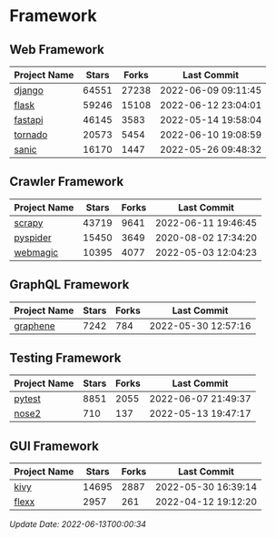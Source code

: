 # Framework

## Web Framework
| Project Name | Stars | Forks | Last Commit |
| ------------ | ----- | ----- | ----------- |
| [django](https://github.com/django/django) | 64551 | 27238 | 2022-06-09 09:11:45 |
| [flask](https://github.com/pallets/flask) | 59246 | 15108 | 2022-06-12 23:04:01 |
| [fastapi](https://github.com/tiangolo/fastapi) | 46145 | 3583 | 2022-05-14 19:58:04 |
| [tornado](https://github.com/tornadoweb/tornado) | 20573 | 5454 | 2022-06-10 19:08:59 |
| [sanic](https://github.com/sanic-org/sanic) | 16170 | 1447 | 2022-05-26 09:48:32 |

## Crawler Framework
| Project Name | Stars | Forks | Last Commit |
| ------------ | ----- | ----- | ----------- |
| [scrapy](https://github.com/scrapy/scrapy) | 43719 | 9641 | 2022-06-11 19:46:45 |
| [pyspider](https://github.com/binux/pyspider) | 15450 | 3649 | 2020-08-02 17:34:20 |
| [webmagic](https://github.com/code4craft/webmagic) | 10395 | 4077 | 2022-05-03 12:04:23 |

## GraphQL Framework
| Project Name | Stars | Forks | Last Commit |
| ------------ | ----- | ----- | ----------- |
| [graphene](https://github.com/graphql-python/graphene) | 7242 | 784 | 2022-05-30 12:57:16 |

## Testing Framework
| Project Name | Stars | Forks | Last Commit |
| ------------ | ----- | ----- | ----------- |
| [pytest](https://github.com/pytest-dev/pytest) | 8851 | 2055 | 2022-06-07 21:49:37 |
| [nose2](https://github.com/nose-devs/nose2) | 710 | 137 | 2022-05-13 19:47:17 |

## GUI Framework
| Project Name | Stars | Forks | Last Commit |
| ------------ | ----- | ----- | ----------- |
| [kivy](https://github.com/kivy/kivy) | 14695 | 2887 | 2022-05-30 16:39:14 |
| [flexx](https://github.com/flexxui/flexx) | 2957 | 261 | 2022-04-12 19:12:20 |

*Update Date: 2022-06-13T00:00:34*